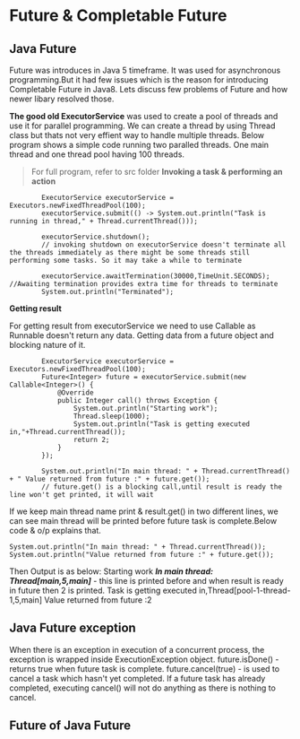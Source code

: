 # Future & Completable Future

## Java Future

Future was introduces in Java 5 timeframe. It was used for asynchronous programming.But it had few issues which is the reason for introducing Completable Future in Java8. Lets discuss few problems of Future and how newer libary resolved those.

**The good old ExecutorService** was used to create a pool of threads and use it for parallel programming. We can create a thread by using Thread class but thats not very effient way to handle multiple threads. Below program shows a simple code running two paralled threads. One main thread and one thread pool having 100 threads.

> For full program, refer to src folder
**Invoking a task & performing an action**

```
        ExecutorService executorService = Executors.newFixedThreadPool(100);
        executorService.submit(() -> System.out.println("Task is running in thread," + Thread.currentThread()));

        executorService.shutdown();
        // invoking shutdown on executorService doesn't terminate all the threads immediately as there might be some threads still performing some tasks. So it may take a while to terminate

        executorService.awaitTermination(30000,TimeUnit.SECONDS);  //Awaiting termination provides extra time for threads to terminate
        System.out.println("Terminated");
```

**Getting result**

For getting result from executorService we need to use Callable as Runnable doesn't return any data. Getting data from a future object and blocking nature of it.

```
        ExecutorService executorService = Executors.newFixedThreadPool(100);
        Future<Integer> future = executorService.submit(new Callable<Integer>() {
            @Override
            public Integer call() throws Exception {
                System.out.println("Starting work");
                Thread.sleep(1000);
                System.out.println("Task is getting executed in,"+Thread.currentThread());
                return 2;
            }
        });

        System.out.println("In main thread: " + Thread.currentThread() + " Value returned from future :" + future.get());
        // future.get() is a blocking call,until result is ready the line won't get printed, it will wait

```
If we keep main thread name print & result.get() in two different lines, we can see main thread will be printed before future task is complete.Below code & o/p
explains that.

```
System.out.println("In main thread: " + Thread.currentThread());
System.out.println("Value returned from future :" + future.get());
```

Then Output is as below:
Starting work
**_In main thread: Thread[main,5,main]_** - this line is printed before and when result is ready in future then 2 is printed.
Task is getting executed in,Thread[pool-1-thread-1,5,main]
Value returned from future :2

## Java Future exception

When there is an exception in execution of a concurrent process, the exception is wrapped inside ExecutionException object.
future.isDone() - returns true when future task is complete.
future.cancel(true) - is used to cancel a task which hasn't yet completed. If a future task has already completed, executing cancel() will not do anything
as there is nothing to cancel.

## Future of Java Future



